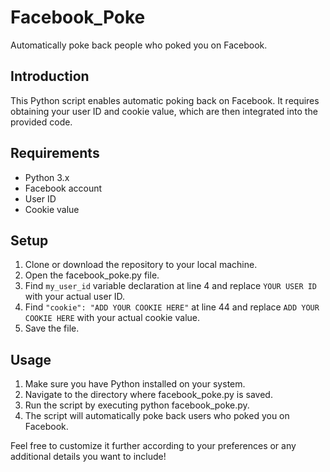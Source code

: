 # Facebook_Poke

Automatically poke back people who poked you on Facebook.

## Introduction

This Python script enables automatic poking back on Facebook. It requires obtaining your user ID and cookie value, which are then integrated into the provided code.

## Requirements

- Python 3.x
- Facebook account
- User ID
- Cookie value

## Setup
1. Clone or download the repository to your local machine.
2. Open the facebook_poke.py file.
3. Find ```my_user_id``` variable declaration at line 4 and replace ```YOUR USER ID``` with your actual user ID.
4. Find ```"cookie": "ADD YOUR COOKIE HERE"``` at line 44 and replace ```ADD YOUR COOKIE HERE``` with your actual cookie value.
5. Save the file.

## Usage
1. Make sure you have Python installed on your system.
2. Navigate to the directory where facebook_poke.py is saved.
3. Run the script by executing python facebook_poke.py.
4. The script will automatically poke back users who poked you on Facebook.

Feel free to customize it further according to your preferences or any additional details you want to include!

